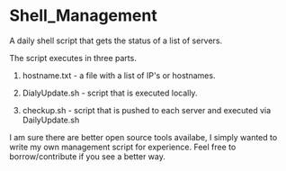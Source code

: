 Shell_Management
================

A daily shell script that gets the status of a list of servers.

The script executes in three parts.

1) hostname.txt - a file with a list of IP's or hostnames.

2) DialyUpdate.sh - script that is executed locally.

3) checkup.sh - script that is pushed to each server and executed via DailyUpdate.sh

I am sure there are better open source tools availabe, I simply wanted to write my own management script for experience. Feel free to borrow/contribute if you see a better way.

